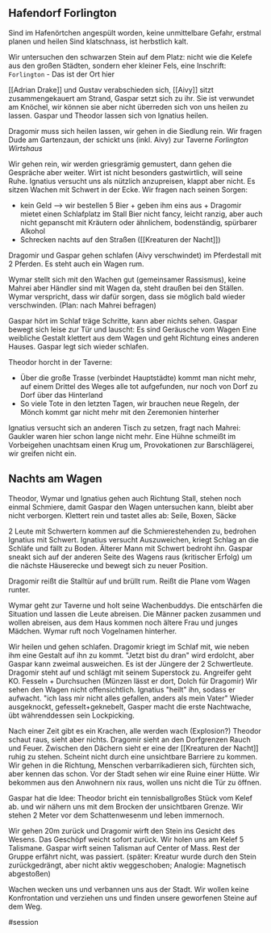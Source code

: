 ## Hafendorf Forlington
Sind im Hafenörtchen angespült worden, keine unmittelbare Gefahr, erstmal planen und heilen
Sind klatschnass, ist herbstlich kalt.

Wir untersuchen den schwarzen Stein auf dem Platz: nicht wie die Kelefe aus den großen Städten, sondern eher kleiner Fels, eine Inschrift:
`Forlington` - Das ist der Ort hier

[[Adrian Drake]] und Gustav verabschieden sich,
[[Aivy]] sitzt zusammengekauert am Strand, Gaspar setzt sich zu ihr. Sie ist verwundet am Knöchel, wir können sie aber nicht überreden sich von uns heilen zu lassen. Gaspar und Theodor lassen sich von Ignatius heilen.

Dragomir muss sich heilen lassen, wir gehen in die Siedlung rein.
Wir fragen Dude am Gartenzaun, der schickt uns (inkl. Aivy) zur Taverne *Forlington Wirtshaus*

Wir gehen rein, wir werden griesgrämig gemustert, dann gehen die Gespräche aber weiter.
Wirt ist nicht besonders gastwirtlich, will seine Ruhe. Ignatius versucht uns als nützlich anzupreisen, klappt aber nicht. Es sitzen Wachen mit Schwert in der Ecke.
Wir fragen nach seinen Sorgen:
- kein Geld --> wir bestellen 5 Bier + geben ihm eins aus + Dragomir mietet einen Schlafplatz im Stall
  Bier nicht fancy, leicht ranzig, aber auch nicht gepanscht mit Kräutern oder ähnlichem, bodenständig, spürbarer Alkohol
- Schrecken nachts auf den Straßen ([[Kreaturen der Nacht]]) 

Dragomir und Gaspar gehen schlafen (Aivy verschwindet) im Pferdestall mit 2 Pferden. Es steht auch ein Wagen rum.

Wymar stellt sich mit den Wachen gut (gemeinsamer Rassismus), keine Mahrei aber Händler sind mit Wagen da, steht draußen bei den Ställen. Wymar verspricht, dass wir dafür sorgen, dass sie möglich bald wieder verschwinden. (Plan: nach Mahrei befragen)

Gaspar hört im Schlaf träge Schritte, kann aber nichts sehen. Gaspar bewegt sich leise zur Tür und lauscht: Es sind Geräusche vom Wagen
Eine weibliche Gestalt klettert aus dem Wagen und geht Richtung eines anderen Hauses. Gaspar legt sich wieder schlafen.

Theodor horcht in der Taverne: 
+ Über die große Trasse (verbindet Hauptstädte) kommt man nicht mehr, auf einem Drittel des Weges alle tot aufgefunden, nur noch von Dorf zu Dorf über das Hinterland
+ So viele Tote in den letzten Tagen, wir brauchen neue Regeln, der Mönch kommt gar nicht mehr mit den Zeremonien hinterher

Ignatius versucht sich an anderen Tisch zu setzen, fragt nach Mahrei: Gaukler waren hier schon lange nicht mehr.
Eine Hühne schmeißt im Vorbeigehen unachtsam einen Krug um, Provokationen zur Barschlägerei, wir greifen nicht ein.

## Nachts am Wagen
Theodor, Wymar und Ignatius gehen auch Richtung Stall, stehen noch einmal Schmiere, damit Gaspar den Wagen untersuchen kann, bleibt aber nicht verborgen. Klettert rein und tastet alles ab: Seile, Boxen, Säcke

2 Leute mit Schwertern kommen auf die Schmierestehenden zu, bedrohen Ignatius mit Schwert.
Ignatius versucht Auszuweichen, kriegt Schlag an die Schläfe und fällt zu Boden. Älterer Mann mit Schwert bedroht ihn. 
Gaspar sneakt sich auf der anderen Seite des Wagens raus (kritischer Erfolg) um die nächste Häuserecke und bewegt sich zu neuer Position.

Dragomir reißt die Stalltür auf und brüllt rum. Reißt die Plane vom Wagen runter.

Wymar geht zur Taverne und holt seine Wachenbuddys. Die entschärfen die Situation und lassen die Leute abreisen.
Die Männer packen zusammen und wollen abreisen, aus dem Haus kommen noch ältere Frau und junges Mädchen. Wymar ruft noch Vogelnamen hinterher.

Wir heilen und gehen schlafen. Dragomir kriegt im Schlaf mit, wie neben ihm eine Gestalt auf ihn zu kommt. "Jetzt bist du dran" wird erdolcht, aber Gaspar kann zweimal ausweichen. Es ist der Jüngere der 2 Schwertleute.
Dragomir steht auf und schlägt mit seinem Superstock zu. Angreifer geht KO. 
Fesseln + Durchsuchen (Münzen lässt er dort, Dolch für Dragomir)
Wir sehen den Wagen nicht offensichtlich.
Ignatius "heilt" ihn, sodass er aufwacht. "ich lass mir nicht alles gefallen, anders als mein Vater"
Wieder ausgeknockt, gefesselt+geknebelt, Gasper macht die erste Nachtwache, übt währenddessen sein Lockpicking.

Nach einer Zeit gibt es ein Krachen, alle werden wach (Explosion?)
Theodor schaut raus, sieht aber nichts. Dragomir sieht an den Dorfgrenzen Rauch und Feuer. Zwischen den Dächern sieht er eine der [[Kreaturen der Nacht]] ruhig zu stehen. Scheint nicht durch eine unsichtbare Barriere zu kommen.
Wir gehen in die Richtung, Menschen verbarrikadieren sich, fürchten sich, aber kennen das schon.
Vor der Stadt sehen wir eine Ruine einer Hütte. 
Wir bekommen aus den Anwohnern nix raus, wollen uns nicht die Tür zu öffnen. 

Gaspar hat die Idee: Theodor bricht ein tennisballgroßes Stück vom Kelef ab. 
und wir nähern uns mit dem Brocken der unsichtbaren Grenze.
Wir stehen 2 Meter vor dem Schattenwesenm und leben immernoch.

Wir gehen 20m zurück und Dragomir wirft den Stein ins Gesicht des Wesens. Das Geschöpf weicht sofort zurück. 
Wir holen uns am Kelef 5 Talismane. Gaspar wirft seinen Talisman auf Center of Mass. Rest der Gruppe erfährt nicht, was passiert. (später: Kreatur wurde durch den Stein zurückgedrängt, aber nicht aktiv weggeschoben; Analogie: Magnetisch abgestoßen)

Wachen wecken uns und verbannen uns aus der Stadt. Wir wollen keine Konfrontation und verziehen uns und finden unsere geworfenen Steine auf dem Weg. 

#session